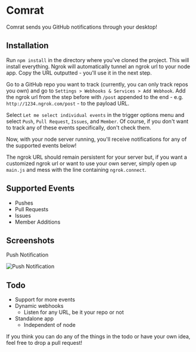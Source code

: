 # Comrat

Comrat sends you GitHub notifications through your desktop!

## Installation

Run `npm install` in the directory where you've cloned the project. This will install everything. Ngrok will automatically tunnel an ngrok url to your node app. Copy the URL outputted - you'll use it in the next step.

Go to a GitHub repo you want to track (currently, you can only track repos you own) and go to `Settings > Webhooks & Services > Add Webhook`. Add the ngrok url from the step before with `/post` appended to the end - e.g. `http://1234.ngrok.com/post` - to the payload URL. 

Select `Let me select individual events` in the trigger options menu and select `Push`, `Pull Request`, `Issues`, and `Member`. Of course, if you don't want to track any of these events specifically, don't check them.

Now, with your node server running, you'll receive notifications for any of the supported events below!

The ngrok URL should remain persistent for your server but, if you want a customized ngrok url or want to use your own server, simply open up `main.js` and mess with the line containing `ngrok.connect`.

## Supported Events

* Pushes
* Pull Requests
* Issues
* Member Additions

## Screenshots

Push Notification

![Push Notification](http://i.imgur.com/PDaQiKw.png)

## Todo

* Support for more events
* Dynamic webhooks
	* Listen for any URL, be it your repo or not
* Standalone app
	* Independent of node

If you think you can do any of the things in the todo or have your own idea, feel free to drop a pull request!
